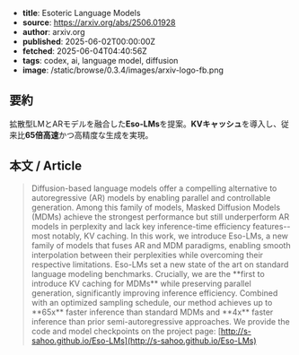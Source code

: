 <!-- metadata -->
- **title**: Esoteric Language Models
- **source**: https://arxiv.org/abs/2506.01928
- **author**: arxiv.org
- **published**: 2025-06-02T00:00:00Z
- **fetched**: 2025-06-04T04:40:56Z
- **tags**: codex, ai, language model, diffusion
- **image**: /static/browse/0.3.4/images/arxiv-logo-fb.png

## 要約
拡散型LMとARモデルを融合した**Eso-LMs**を提案。**KVキャッシュ**を導入し、従来比**65倍高速**かつ高精度な生成を実現。

## 本文 / Article
> Diffusion-based language models offer a compelling alternative to autoregressive (AR) models by enabling parallel and controllable generation. Among this family of models, Masked Diffusion Models (MDMs) achieve the strongest performance but still underperform AR models in perplexity and lack key inference-time efficiency features--most notably, KV caching. In this work, we introduce Eso-LMs, a new family of models that fuses AR and MDM paradigms, enabling smooth interpolation between their perplexities while overcoming their respective limitations. Eso-LMs set a new state of the art on standard language modeling benchmarks. Crucially, we are the \*\*first to introduce KV caching for MDMs\*\* while preserving parallel generation, significantly improving inference efficiency. Combined with an optimized sampling schedule, our method achieves up to \*\*65x\*\* faster inference than standard MDMs and \*\*4x\*\* faster inference than prior semi-autoregressive approaches. We provide the code and model checkpoints on the project page: [http://s-sahoo.github.io/Eso-LMs](http://s-sahoo.github.io/Eso-LMs)
